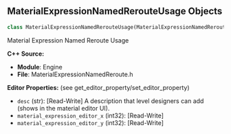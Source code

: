 ## MaterialExpressionNamedRerouteUsage Objects

```python
class MaterialExpressionNamedRerouteUsage(MaterialExpressionNamedRerouteBase)
```

Material Expression Named Reroute Usage

**C++ Source:**

- **Module**: Engine
- **File**: MaterialExpressionNamedReroute.h

**Editor Properties:** (see get_editor_property/set_editor_property)

- ``desc`` (str):  [Read-Write] A description that level designers can add (shows in the material editor UI).
- ``material_expression_editor_x`` (int32):  [Read-Write]
- ``material_expression_editor_y`` (int32):  [Read-Write]

<a id="unreal.MaterialExpressionNaniteReplace"></a>